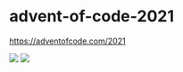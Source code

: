 # advent-of-code-2021
https://adventofcode.com/2021

![](https://img.shields.io/badge/day%20📅-10-blue)
![](https://img.shields.io/badge/stars%20⭐-20-yellow)

